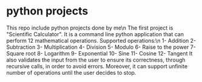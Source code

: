 # python projects
 This repo include python projects done by me\n
 The first project is "Scientific Calculator". It is a command line python application that can perform 12 mathematical operations.
 Supported operations:\n
 1- Addition
 2- Subtraction
 3- Multiplication
 4- Division
 5- Modulo
 6- Raise to the power
 7- Square root
 8- Logarithm
 9- Exponential
 10- Sine
 11- Cosine
 12- Tangent
 It also validates the input from the user to ensure its correctness, through recursive calls, in order to avoid errors. Moreover, it can support unfinite number of operations until the user decides to stop.
